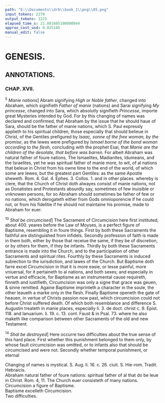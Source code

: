 ```yaml
---
path: "E:\\Documents\\drb\\book_1\\png\\85.png"
input_tokens: 2270
output_tokens: 1225
elapsed_time_s: 21.881605100000044
approx_cost_usd: 0.025185
manual_edit: false
---
```

# GENESIS.

## ANNOTATIONS.
### CHAP. XVII.

<sup>5</sup> *Manie nations*] Abram signifying *High* or *Noble father*, changed into Abraham, which signifieth *Father of manie* (nations) and Sarai signifying *My princesse*, changed into Sara, which absolutly signifieth *Princesse*, importe great Mysteries intended by God. For by this changing of names was declared and confirmed, that Abraham by the issue that he should haue of Sara, should be the father of manie nations, which S. Paul expressly applieth to his spiritual children, those especially that should belieue in Christ, of the Gentiles prefigured by *Isaac, sonne of the free woman, by the promise*, as the Iewes were prefigured by *Ismael borne of the bond woman according to the flesh*, concluding with the prophet Esai, that *Manie are the children of the desolate, that before was barren*. For albeit Abraham was natural father of foure nations, The Ismaelites, Madianites, Idumeans, and the Israelites, yet he was spiritual father of manie more, to wit, of al nations that beleue in Christ from his owne time to the end of the world, of which some are Iewes, but the greatest part Gentiles: as the same Apostle sheweth. Rom. 4. Gal. 4. Ephes. 3. Collos. 1. and in other places. whereby is clere, that the Church of Christ doth alwayes consist of manie nations, not as Donatistes and Protestants absurdly say, sometimes of few inuisible or vnknowen persons, for so Abraham should sometimes be father of few or no nations, which derogateth either from Gods omnioporencie if he could not, or from his fidelitie if he should not maintaine his promise, made to Abraham for euer.

<sup>10</sup> *Shal be circumcised*] The Sacrament of Circumcision here first instituted, about 400. yeares before the Law of Moyses, is a perfect figure of Baptisme, resembling it in foure things. First by both these Sacraments the faithful are distinguished from infidels. Secondly profession of faith is made in them both, either by those that receiue the same, if they be of discretion, or by others for them, if they be infants. Thirdly by both these Sacraments entrance is made into the Church, and to the participation of other Sacraments and spiritual rites. Fourthly by these Sacraments is induced subiection to the iurisdiction, and lawes of the Church. But Baptisme doth farre excel Circumcision in that it is more easie, or lesse painful, more vniuersal, for it pertaineth to al nations, and both sexes; and especially in vertue and efficacie, for Baptisme as an instrumental cause requireth, finneth and iustifieth, Circumcision was only a signe that grace was geuen, & sinne remitted. Againe Baptisme imprinteth a character in the soule, the other leaueth a marke only in the flesh. Finally Baptisme openeth the gate of heauen, in vertue of Christs passion now past, which circumcision could not before Christ suffered death. Of which both resemblance and difference S. Augustin treateth in manie places, especially li. 3. de doct. christ c. 9. Epist. 118. and Ianuarium. li. 19. c. 13. cont. Faust & in Psal. 73. where he also maketh like comparison between other Sacraments of the old and new Testament.

<sup>14</sup> *Shal be destroyed*] Here occurre two difficulties about the true sense of this hard place. First whether this punishment belonged to them only, by whose fault circumcision was omitted, or to infants also that should be circumcised and were not. Secondly whether temporal punishment, or eternal

[^1]: Changing of names is mystical. S. Aug. li. 16. c. 26. ciuit. S. Hie-rom. Tradit. Hebraicis.

[^2]: Abraham natural father of foure nations: spiritual father of al that do be leue in Christ. Rom. 4, 11. The Church euer consisteth of many nations.

[^3]: Circumcision a figure of Baptisme.

[^4]: Baptisme excelleth Circumcision.

[^5]: Two difficulties.

<aside>Changing of names is mystical. S. Aug. li. 16. c. 26. ciuit. S. Hie-rom. Tradit. Hebraicis.</aside>

<aside>Abraham natural father of foure nations: spiritual father of al that do be leue in Christ. Rom. 4, 11. The Church euer consisteth of many nations.</aside>

<aside>Circumcision a figure of Baptisme.</aside>

<aside>Baptisme excelleth Circumcision.</aside>

<aside>Two difficulties.</aside>